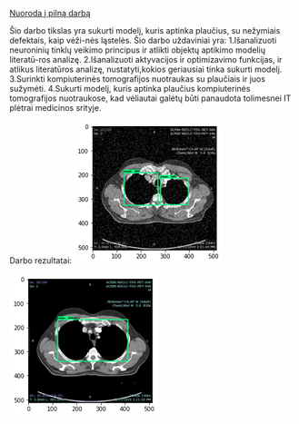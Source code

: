 [Nuoroda į pilną darbą](https://raw.githubusercontent.com/PauliusMilmantas/Lung_detection/master/Darbas/kursinis.pdf)

Šio darbo tikslas yra sukurti modelį, kuris aptinka plaučius, su nežymiais defektais, kaip vėži-nės ląstelės. Šio darbo uždaviniai yra:
  1.Išanalizuoti neuroninių tinklų veikimo principus ir atlikti objektų aptikimo modelių literatū-ros analizę.
  2.Išanalizuoti aktyvacijos ir optimizavimo funkcijas, ir atlikus literatūros analizę, nustatyti,kokios geriausiai tinka sukurti modelį.
  3.Surinkti kompiuterinės tomografijos nuotraukas su plaučiais ir juos sužymėti.
  4.Sukurti modelį, kuris aptinka plaučius kompiuterinės tomografijos nuotraukose, kad vėliautai galėtų būti panaudota tolimesnei IT plėtrai medicinos srityje.
  
 Darbo rezultatai:
 ![alt text](https://raw.githubusercontent.com/PauliusMilmantas/Lung_detection/master/Darbas/fjos/duom2.png)
 
 ![alt text](https://raw.githubusercontent.com/PauliusMilmantas/Lung_detection/master/Darbas/fjos/duom3.png)
